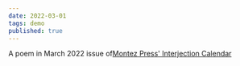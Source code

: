 ```yaml
---
date: 2022-03-01
tags: demo
published: true
---
```


A poem in March 2022 issue of<a href="https://montezpress.com/catalogue/interjection-calendar/">Montez Press' Interjection Calendar</a>